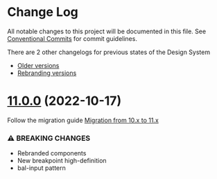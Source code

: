 # Change Log

All notable changes to this project will be documented in this file.
See [Conventional Commits](https://conventionalcommits.org) for commit guidelines.

There are 2 other changelogs for previous states of the Design System

- [Older versions](https://github.com/baloise-incubator/design-system/blob/next/CHANGELOG_OLD.md)
- [Rebranding versions](https://github.com/baloise-incubator/design-system/blob/next/CHANGELOG_NEXT.md)

# [11.0.0](https://github.com/baloise-incubator/design-system/compare/v10.24.10...v11.0.0) (2022-10-17)

Follow the migration guide [Migration from 10.x to 11.x](https://design.baloise.dev/?path=/story/migration-migration-from-10-x-to-11-x--page)

### ⚠ BREAKING CHANGES

- Rebranded components
- New breakpoint high-definition
- bal-input pattern
